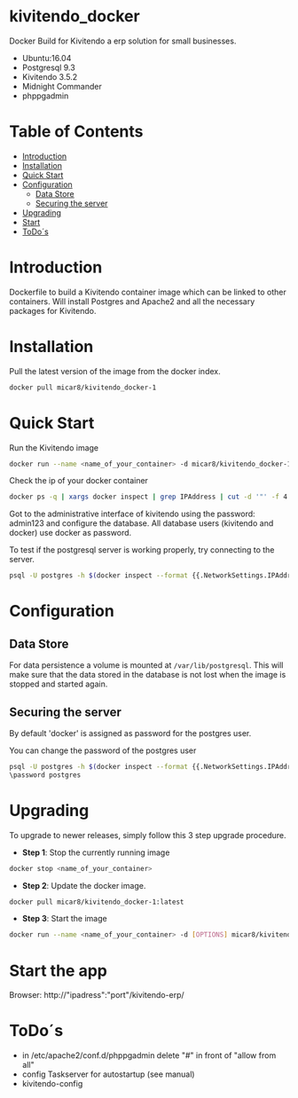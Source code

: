 kivitendo_docker
================

Docker Build for Kivitendo a erp solution for small businesses.
 - Ubuntu:16.04
 - Postgresql 9.3
 - Kivitendo 3.5.2
 - Midnight Commander
 - phppgadmin


# Table of Contents

- [Introduction](#introduction)
- [Installation](#installation)
- [Quick Start](#quick-start)
- [Configuration](#configuration)
    - [Data Store](#data-store)
    - [Securing the server](#securing-the-server)
- [Upgrading](#upgrading)
- [Start](#start)
- [ToDo´s](#todo´s)



# Introduction

Dockerfile to build a Kivitendo container image which can be linked to other containers.
Will install Postgres and Apache2 and all the necessary packages for Kivitendo.



# Installation

Pull the latest version of the image from the docker index. 

```bash
docker pull micar8/kivitendo_docker-1
```


# Quick Start

Run the Kivitendo image

```bash
docker run --name <name_of_your_container> -d micar8/kivitendo_docker-1
```
Check the ip of your docker container
```bash
docker ps -q | xargs docker inspect | grep IPAddress | cut -d '"' -f 4
```

Got to the administrative interface of kivitendo using the password: admin123 and configure the database. All database users (kivitendo and docker) use docker as password.

To test if the postgresql server is working properly, try connecting to the server.

```bash
psql -U postgres -h $(docker inspect --format {{.NetworkSettings.IPAddress}} <name_of_your_container>)
```



# Configuration


## Data Store

For data persistence a volume is mounted at `/var/lib/postgresql`.
This will make sure that the data stored in the database is not lost when the image is stopped and started again.


## Securing the server

By default 'docker' is assigned as password for the postgres user. 

You can change the password of the postgres user
```bash
psql -U postgres -h $(docker inspect --format {{.NetworkSettings.IPAddress}} <name_of_your_container>)
\password postgres
```



# Upgrading

To upgrade to newer releases, simply follow this 3 step upgrade procedure.

- **Step 1**: Stop the currently running image

```bash
docker stop <name_of_your_container>
```

- **Step 2**: Update the docker image.

```bash
docker pull micar8/kivitendo_docker-1:latest
```

- **Step 3**: Start the image

```bash
docker run --name <name_of_your_container> -d [OPTIONS] micar8/kivitendo_docker-1:latest
```



# Start the app

Browser: http://"ipadress":"port"/kivitendo-erp/



# ToDo´s
- in /etc/apache2/conf.d/phppgadmin delete "#" in front of "allow from all"
- config Taskserver for autostartup  (see manual)
- kivitendo-config
